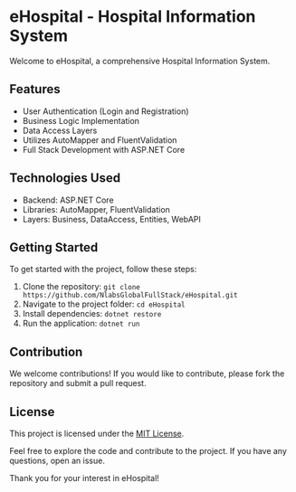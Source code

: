 # eHospital - Hospital Information System

Welcome to eHospital, a comprehensive Hospital Information System.

## Features
- User Authentication (Login and Registration)
- Business Logic Implementation
- Data Access Layers
- Utilizes AutoMapper and FluentValidation
- Full Stack Development with ASP.NET Core

## Technologies Used
- Backend: ASP.NET Core
- Libraries: AutoMapper, FluentValidation
- Layers: Business, DataAccess, Entities, WebAPI

## Getting Started
To get started with the project, follow these steps:

1. Clone the repository: `git clone https://github.com/NlabsGlobalFullStack/eHospital.git`
2. Navigate to the project folder: `cd eHospital`
3. Install dependencies: `dotnet restore`
4. Run the application: `dotnet run`

## Contribution
We welcome contributions! If you would like to contribute, please fork the repository and submit a pull request.

## License
This project is licensed under the [MIT License](LICENSE).

Feel free to explore the code and contribute to the project. If you have any questions, open an issue.

Thank you for your interest in eHospital!
